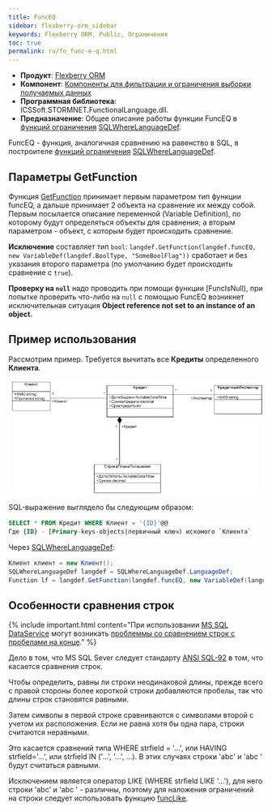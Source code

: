 ```yaml
---
title: FuncEQ
sidebar: flexberry-orm_sidebar
keywords: Flexberry ORM, Public, Ограничения
toc: true
permalink: ru/fo_func-e-q.html
---
```

* **Продукт**: [Flexberry ORM](fo_flexberry-o-r-m.html)
* **Компонент**: [Компоненты для фильтрации и ограничения выборки получаемых данных](fo_limitation.html)
* **Программная библиотека**: ICSSoft.STORMNET.FunctionalLanguage.dll.
* **Предназначение**: Общее описание работы функции FuncEQ в [функций ограничения](fo_limit-function.html) [SQLWhereLanguageDef](fo_function-list.html).

FuncEQ - функция, аналогичная сравнению на равенство в SQL, в построителе [функций ограничения](fo_limit-function.html) [SQLWhereLanguageDef](fo_function-list.html).

## Параметры GetFunction

Функция [GetFunction](fo_function-list.html) принимает первым параметром тип функции funcEQ, а дальше принимает 2 объекта на сравнение их между собой. Первым посылается описание переменной (Variable Definition), по которому будут определяться объекты для сравнения; а вторым параметром - объект, с которым будет происходить сравнение.

**Исключение** составляет тип `bool`: `langdef.GetFunction(langdef.funcEQ, new VariableDef(langdef.BoolType, "SomeBoolFlag"))` сработает и без указания второго параметра (по умолчанию будет происходить сравнение с `true`).

**Проверку на `null`** надо проводить при помощи функции [FuncIsNull), при попытке проверить что-либо на `null` с помощью FuncEQ возникнет исключительная ситуация **Object reference not set to an instance of an object.**

## Пример использования

Рассмотрим пример. Требуется вычитать все **Кредиты** определенного **Клиента**.

![](/images/pages/products/flexberry-orm/func-e-q/filterexdiagram.png)

SQL-выражение выглядело бы следующим образом:

```sql
SELECT * FROM Кредит WHERE Клиент = '{ID}'@@
Где {ID} - [Primary-keys-objects|первичный ключ) искомого `Клиента`
```

Через [SQLWhereLanguageDef](fo_function-list.html):

```cs   
Клиент клиент = new Клиент();
SQLWhereLanguageDef langdef = SQLWhereLanguageDef.LanguageDef;
Function lf = langdef.GetFunction(langdef.funcEQ, new VariableDef(langdef.GuidType, Information.ExtractPropertyPath<Кредит>(x => x.Клиент)), клиент.__PrimaryKey);
```

## Особенности сравнения строк

{% include important.html content="При использовании [MS SQL DataService](fo_mssql-data-service.html) могут возникать [проблеммы со сравнением строк с пробелами на конце](http://improvingsoftware.com/2009/09/09/beware-of-this-trap-when-comparing-strings-in-t-sql-with-trailing-spaces/)." %}

Дело в том, что MS SQL Sever следует стандарту [ANSI SQL-92](https://ru.wikipedia.org/wiki/SQL-92) в том, что касается сравнения строк.

Чтобы определить, равны ли строки неодинаковой длины, прежде всего с правой стороны более короткой строки добавляются пробелы, так что длины строк становятся равными.

Затем символы в первой строке сравниваются с символами второй с учетом их расположения. Если не равна хотя бы одна пара, строки считаются неравными.

Это касается сравнений типа WHERE strfield = '...', или HAVING strfield='...', или strfield IN ('...', '...', ...). В этих случаях строки 'abc' и 'abc  ' будут считаться равными.

Исключением является оператор LIKE (WHERE strfield LIKE '...'), для него строки 'abc' и 'abc  ' - различны, поэтому для наложения ограничений на строки следует использовать функцию [funcLike](fo_func-like.html).
